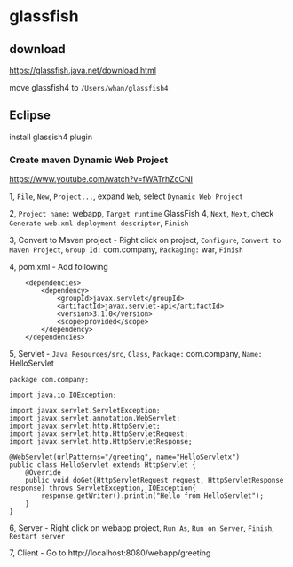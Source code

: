# glassfish

## download

https://glassfish.java.net/download.html

move glassfish4 to `/Users/whan/glassfish4`

## Eclipse

install glassish4 plugin

### Create maven Dynamic Web Project

https://www.youtube.com/watch?v=fWATrhZcCNI

1, `File`, `New`, `Project...`, expand `Web`, select `Dynamic Web Project` 

2, `Project name:` webapp, `Target runtime` GlassFish 4, `Next`, `Next`, check `Generate web.xml deployment descriptor`, `Finish`

3, Convert to Maven project - Right click on project, `Configure`, `Convert to Maven Project`, `Group Id:` com.company, `Packaging:` war, `Finish`

4, pom.xml - Add following

```
    <dependencies>
        <dependency>
            <groupId>javax.servlet</groupId>
            <artifactId>javax.servlet-api</artifactId>
            <version>3.1.0</version>
            <scope>provided</scope>
        </dependency>
    </dependencies>
```

5, Servlet - `Java Resources/src`, `Class`, `Package:` com.company, `Name:` HelloServlet

```
package com.company;

import java.io.IOException;

import javax.servlet.ServletException;
import javax.servlet.annotation.WebServlet;
import javax.servlet.http.HttpServlet;
import javax.servlet.http.HttpServletRequest;
import javax.servlet.http.HttpServletResponse;

@WebServlet(urlPatterns="/greeting", name="HelloServletx")
public class HelloServlet extends HttpServlet {
	@Override
	public void doGet(HttpServletRequest request, HttpServletResponse response) throws ServletException, IOException{
		response.getWriter().println("Hello from HelloServlet");
	}
}
```

6, Server - Right click on webapp project, `Run As`, `Run on Server`, `Finish`, `Restart server`

7, Client - Go to http://localhost:8080/webapp/greeting
